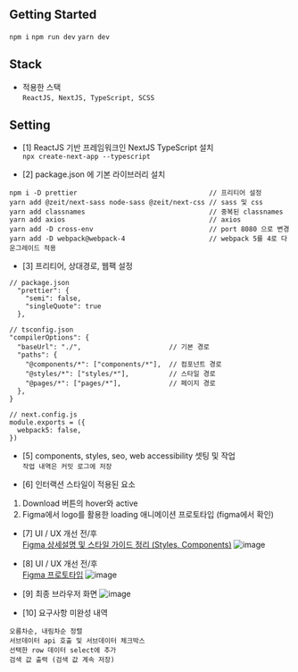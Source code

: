 
## Getting Started

`npm i`
`npm run dev`
`yarn dev`


## Stack

- 적용한 스택  
`ReactJS, NextJS, TypeScript, SCSS`

## Setting

- [1] ReactJS 기반 프레임워크인 NextJS TypeScript 설치  
`npx create-next-app --typescript`

- [2] package.json 에 기본 라이브러리 설치
```
npm i -D prettier                                 // 프리티어 설정
yarn add @zeit/next-sass node-sass @zeit/next-css // sass 및 css
yarn add classnames                               // 중복된 classnames
yarn add axios                                    // axios
yarn add -D cross-env                             // port 8080 으로 변경
yarn add -D webpack@webpack-4                     // webpack 5를 4로 다운그레이드 적용
```

- [3] 프리티어, 상대경로, 웹팩 설정

```
// package.json
  "prettier": {
    "semi": false,
    "singleQuote": true
  },

// tsconfig.json
"compilerOptions": {
  "baseUrl": "./",                      // 기본 경로
  "paths": {
    "@components/*": ["components/*"],  // 컴포넌트 경로
    "@styles/*": ["styles/*"],          // 스타일 경로
    "@pages/*": ["pages/*"],            // 페이지 경로
  },
}

// next.config.js
module.exports = ({
  webpack5: false,
})
```

- [5] components, styles, seo, web accessibility 셋팅 및 작업  
`작업 내역은 커밋 로그에 저장`

- [6] 인터랙션 스타일이 적용된 요소
1. Download 버튼의 hover와 active
2. Figma에서 logo를 활용한 loading 애니메이션 프로토타입 (figma에서 확인)

- [7] UI / UX 개선 전/후  
[Figma 상세설명 및 스타일 가이드 정리 (Styles, Components)](https://www.figma.com/file/kjQt73lTcFIVs9IgYk5UzY/Result-page?node-id=202%3A44)
![image](https://user-images.githubusercontent.com/54713067/133747910-cefdb149-568d-495b-a450-3715c4c5b569.png)

- [8] UI / UX 개선 전/후  
[Figma 프로토타입](https://www.figma.com/proto/kjQt73lTcFIVs9IgYk5UzY/Result-page?node-id=207%3A2179&scaling=contain&page-id=202%3A44&starting-point-node-id=207%3A2179&show-proto-sidebar=1)
![image](https://user-images.githubusercontent.com/54713067/133748035-463b07b7-f1e0-4d61-b6ee-7cc18d5a77a9.png)

- [9] 최종 브라우저 화면
![image](https://user-images.githubusercontent.com/54713067/133751566-a0617b36-a2bd-4362-931c-9386af2b135c.png)

- [10] 요구사항 미완성 내역
```
오름차순, 내림차순 정렬
서브데이터 api 호출 및 서브데이터 체크박스
선택한 row 데이터 select에 추가
검색 값 출력 (검색 값 계속 저장)
```
